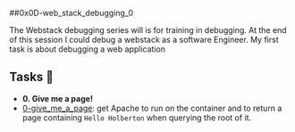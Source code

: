 ##0x0D-web_stack_debugging_0

The Webstack debugging series will is for training in debugging. 
At the end of this session I could debug a webstack as a software Engineer. My first task is about debugging a web application

## Tasks :page_with_curl:

* **0. Give me a page!**
* [0-give_me_a_page](./0-give_me_a_page): get Apache to run on the container and to return a page containing `Hello Holberton` when querying the root of it.
